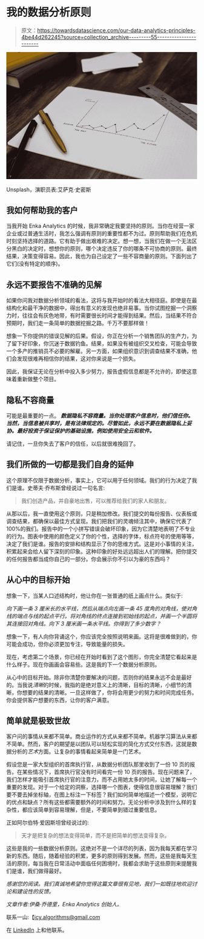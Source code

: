 # 我的数据分析原则

> 原文：<https://towardsdatascience.com/our-data-analytics-principles-4be44d262245?source=collection_archive---------55----------------------->

![](img/d1212aa1365670b6be079484b920e970.png)

Unsplash，演职员表:艾萨克·史密斯

## 我如何帮助我的客户

当我开始 Enka Analytics 的时候，我非常确定我要坚持的原则。当你在经营一家企业或过普通生活时，我怎么强调有原则的重要性都不为过。原则帮助我们在危机时刻坚持选择的道路。它有助于做出艰难的决定。想一想，当我们在做一个无法区分黑白的决定时，想想你的原则，哪个决定违反了你的哪条不可协商的原则。最终结果，决策变得容易。因此，我也为自己设定了一些不容商量的原则。下面列出了它们(没有特定的顺序)。

## **永远不要报告不准确的见解**

如果你问我对数据分析领域的看法，这将与我开始时的看法大相径庭。即使是在最结构化和最干净的数据中，得出有意义的发现也绝非易事。当你试图挖掘一个洞察力时，往往会有灰色地带，有时需要很长时间才能得到结果。然后，当结果不符合预期时，我们走一条简单的数据挖掘之路。千万不要那样做！

想象一下你提供的错误见解的后果。假设，你正在分析一个销售团队的生产力，为了留下好印象，你沉迷于数据钓鱼。结果，如果没有被组织交叉检查，可能会导致一个多产的推销员不必要的解雇。另一方面，如果组织意识到调查结果不准确，他们会发现很难再相信你的结果，这对你来说是一个损失。

因此，我保证无论在分析中投入多少努力，报告虚假信息都是不允许的，即使这意味着重新做整个项目。

## **隐私不容商量**

可能是最重要的一点。 ***数据隐私不容商量。当你处理客户信息时，他们信任你。当然，当信息被共享时，是有法律规定的。尽管如此，永远不要在数据隐私上妥协。最好投资于保证保护的基础设施，例如使用安全云和软件。***

请记住，一旦你失去了客户的信任，以后就很难挽回了。

## 我们所做的一切都是我们自身的延伸

这个原理不仅限于数据分析，事实上，它可以用于任何领域。我们的行为决定了我们是谁。史蒂夫·乔布斯曾经说过一句名言:

> 我们创造产品，并自豪地出售，可以推荐给我们的家人和朋友。

从那以后，我一直使用这个原则，只是稍加修改。我们提交的每份报告、仪表板或调查结果，都确保以最佳方式呈现。我们把我们的灵魂倾注其中，确保它代表了 100%的我们。报告中的一个小拼写错误会破坏印象，因为它清楚地表明了不专业的行为。图表中使用的颜色定义了你的个性，选择的字体，标点符号的使用等等，决定了我们是谁。报告的安排和结构显示了你的思维方式。这是对小事情的关注，积累起来会给人留下深刻的印象。这种印象的好处远远超出人们的理解。把你提交的任何报告都当成你自己的一部分。你会展示你不引以为豪的东西吗？

## 从心中的目标开始

想象一下，当某人口述结构时，他让你在一张普通的纸上画点什么。类似于:

*向下画一条 3 厘米长的水平线，然后从端点向左画一条 45 度角的对角线，使对角线的端点与线的起点平行。将对角线的终点连接到初始线的起点，并画一个半圆将其连接回对角线。向下 3 厘米画一条水平线。你得到了多少数字？*

想象一下，有人向你背诵这个，你应该完全按照说明来画。这将是很难做到的，你可能会成功，但你必须更加专注，导致能量的损失。

现在，考虑第二个场景，你已经在开始时看到了这个图形，你完全清楚它看起来是什么样子。现在你画画会容易些。这是我的下一个数据分析原则。

从心中的目标开始。除非你清楚你要解决的问题，否则你的结果永远不会是最好的。当我说*清晰*的时候，我指的是绝对意义上的清晰，目标的清晰，小细节的清晰，你想要的结果的清晰。一旦这样做了，你将会用更少的努力和时间完成任务。你会提供客户想要的东西，让你的客户满意。

## **简单就是**极致**世故**

客户问的事情从来都不简单。商业运作的方式从来都不简单。机器学习算法从来都不简单。然而，客户的期望是以团队可以轻松实现的简化方式交付东西，这就是数据分析的*艺术*方面。让复杂的事情看起来简单是一门艺术。

假设您是一家大型组织的首席执行官，从数据分析团队那里收到了一份 10 页的报告。在某些情况下，首席执行官没有时间看完一份 10 页的报告。现在问题来了，我们怎样才能吸引首席执行官的注意力，而不占用她太多的时间，让她了解每一个重要的发现。对于一个给定的洞察，选择哪一个图表，使得信息很容易理解？我们要不要去掉坐标轴，在图上标注一下标签？我们如何简单地描述一个模型，说明它的优点和缺点？所有这些都需要额外的时间和努力。无论分析中涉及到什么样的复杂性，都应该简单到容易理解，但是，不要简单到错过重要信息。

正如阿尔伯特·爱因斯坦曾经说过的:

> 天才是把复杂的想法变得简单，而不是把简单的想法变得复杂。

这些是我的一些数据分析原则。这绝对不是一个详尽的列表，因为我每天都在学习新的东西。随后，随着经验的积累，更多的原则得到发展。然而，这些是我每天生活的原则，每当我在日常活动中面临任何困境时，我都会求助于这些原则来提醒我们是谁，我们做得最好。

*感谢您的阅读。我们真诚地希望你觉得这篇文章很有见地，我们一如既往地欢迎讨论和建设性的反馈。*

*文章作者:伊桑·乔德里，Enka Analytics 创始人。*

联系一山:【icy.algorithms@gmail.com 

在 [LinkedIn](https://www.linkedin.com/company/enka-analytics/?viewAsMember=true) 上和他联系。